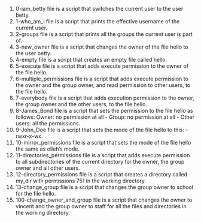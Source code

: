1) 0-iam_betty file is a script that switches the current user to the user betty.
2) 1-who_am_i file is a script that prints the effective username of the current user.
3) 2-groups file is a script that prints all the groups the current user is part of.
4) 3-new_owner file is a script that changes the owner of the file hello to the user betty.
5) 4-empty file is a script that creates an empty file called hello.
6) 5-execute file is a script that adds execute permission to the owner of the file hello.
7) 6-multiple_permissions file is a script that adds execute permission to the owner and the group owner, and read permission to other users, to the file hello.
8) 7-everybody file is a script that adds execution permission to the owner, the group owner and the other users, to the file hello.
9) 8-James_Bond file is a script that sets the permission to the file hello as follows: Owner: no permission at all - Group: no permission at all - Other users: all the permissions.
10) 9-John_Doe file is a script that sets the mode of the file hello to this: -rwxr-x-wx.
11) 10-mirror_permissions file is a script that sets the mode of the file hello the same as olleh’s mode.
12) 11-directories_permissions file is a script that adds execute permission to all subdirectories of the current directory for the owner, the group owner and all other users.
13) 12-directory_permissions file is a script that creates a directory called my_dir with permissions 751 in the working directory.
14) 13-change_group file is a script that changes the group owner to school for the file hello.
15) 100-change_owner_and_group file is a script that changes the owner to vincent and the group owner to staff for all the files and directories in the working directory.
